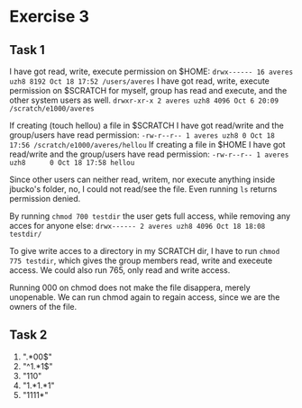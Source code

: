 # Exercise 3

## Task 1

I have got read, write, execute permission on $HOME:
`drwx------ 16 averes uzh8 8192 Oct 18 17:52 /users/averes`
I have got read, write, execute permission on $SCRATCH for myself, group has read and execute, and
the other system users as well.
`drwxr-xr-x 2 averes uzh8 4096 Oct 6 20:09 /scratch/e1000/averes`

If creating (touch hellou) a file in $SCRATCH I have got read/write and the group/users have read permission:
`-rw-r--r-- 1 averes uzh8 0 Oct 18 17:56 /scratch/e1000/averes/hellou`
If creating a file in $HOME I have got read/write and the group/users have read permission:
`-rw-r--r-- 1 averes uzh8      0 Oct 18 17:58 hellou`

Since other users can neither read, writem, nor execute anything inside jbucko's folder, no, I could
not read/see the file. Even running `ls` returns permission denied.


By running `chmod 700 testdir` the user gets full access, while removing any acces for anyone else:
`drwx------ 2 averes uzh8 4096 Oct 18 18:08 testdir/`

To give write acces to a directory in my SCRATCH dir, I have to run `chmod 775 testdir`, which gives
the group members read, write and execeute access. We could also run 765, only read and write access.

Running 000 on chmod does not make the file disappera, merely unopenable. We can run chmod again to 
regain access, since we are the owners of the file.

## Task 2

1) ".*00$"
2) "^1.*1$"
3) "110"
4) "1.*1.*1"
5) "1111*"
